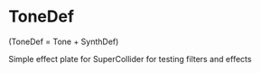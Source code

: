 # ToneDef

(ToneDef = Tone + SynthDef)

Simple effect plate for SuperCollider for testing filters and effects
